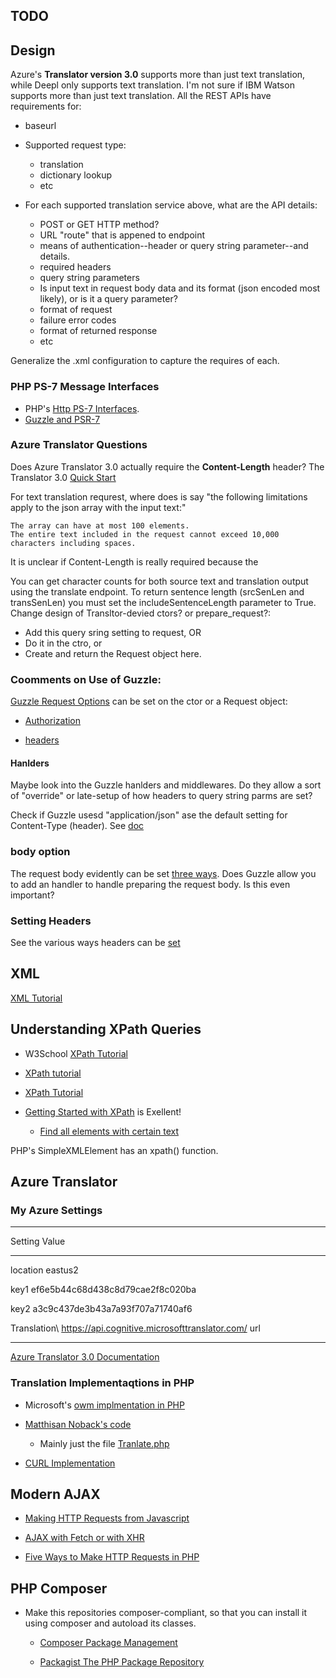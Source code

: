 <section>

# TODO

## Design

Azure's **Translator version 3.0** supports more than just text translation, while Deepl only supports text translation. I'm not sure if IBM Watson supports more than just text 
translation. All the REST APIs have requirements for:

- baseurl

- Supported request type: 
  - translation
  - dictionary lookup
  - etc

- For each supported translation service above, what are the API details:
 
  - POST or GET HTTP method? 
  - URL "route" that is appened to endpoint
  - means of authentication--header or query string parameter--and details.
  - required headers
  - query string parameters
  - Is input text in request body data and its format (json encoded most likely), or is it a query parameter?
  - format of request 
  - failure error codes
  - format of returned response
  - etc

Generalize the .xml configuration to capture the requires of each.
 
### PHP PS-7 Message Interfaces

- PHP's [Http PS-7 Interfaces](https://www.dotkernel.com/how-to/what-is-psr-7-and-how-to-use-it/).
- [Guzzle and PSR-7](https://docs.guzzlephp.org/en/stable/psr7.html)

### Azure Translator Questions

Does Azure Translator 3.0 actually require the **Content-Length** header? The Translator 3.0 [Quick Start](https://docs.microsoft.com/en-us/azure/cognitive-services/translator/quickstart-translator)

For text translation requrest, where does is say "the following limitations apply to the json array with the input text:"

    The array can have at most 100 elements.
    The entire text included in the request cannot exceed 10,000 characters including spaces.


It is unclear if Content-Length is really required because the 

You can get character counts for both source text and translation output using the translate endpoint. To return sentence length (srcSenLen and transSenLen) you must set the includeSentenceLength parameter to True.
Change design of Transltor-devied ctors? or prepare\_request?:

-  Add this query sring setting to request, OR 
-  Do it in the ctro, or
- Create and return the Request object here. 

### Coomments on Use of Guzzle:

[Guzzle Request Options](https://docs.guzzlephp.org/en/stable/request-options.html) can be set on the ctor or a Request object:

 - [Authorization](https://docs.guzzlephp.org/en/stable/request-options.html#auth)

 - [headers](https://docs.guzzlephp.org/en/stable/request-options.html#headers)

#### Hanlders

Maybe look into the Guzzle hanlders and middlewares. Do they allow a sort of "override" or late-setup of how headers to query string parms are set?

Check if Guzzle usesd "application/json" ase the default setting for Content-Type (header). See [doc](https://docs.guzzlephp.org/en/stable/request-options.html#json)

### body option 

The request body evidently can be set [three ways](https://docs.guzzlephp.org/en/stable/request-options.html#body).
Does Guzzle allow you to add an handler to handle preparing the request body. Is this even important?

### Setting Headers

See the various ways headers can be  [set](https://docs.guzzlephp.org/en/stable/request-options.html#headers)

## XML

[XML Tutorial](https://www.w3schools.com/xml/)

## Understanding XPath Queries

- W3School [XPath Tutorial](https://www.w3schools.com/xml/xpath_nodes.asp)   	
- [XPath tutorial](https://www.softwaretestinghelp.com/xml-path-language-xpath-tutorial/)
- [XPath Tutorial](https://www.educba.com/xml-features/?source=leftnav)
- [Getting Started with XPath](https://riptutorial.com/xpath) is Exellent!

  - [Find all elements with certain text](https://riptutorial.com/xpath/example/6209/find-all-elements-with-certain-text)

PHP's SimpleXMLElement has an xpath() function.

## Azure Translator

### My Azure Settings

 ------------------------------------------------------------------
 Setting          Value
 ---------------- -------------------------------------------------
 location         eastus2
                
 key1             ef6e5b44c68d438c8d79cae2f8c020ba
                
 key2             a3c9c437de3b43a7a93f707a71740af6

 Translation\     https://api.cognitive.microsofttranslator.com/
 url        
 ---------------- -------------------------------------------------

[Azure Translator 3.0 Documentation](https://docs.microsoft.com/en-us/azure/cognitive-services/translator/reference/v3-0-reference)

### Translation Implementaqtions in PHP

  - Microsoft's [owm implmentation in PHP](https://github.com/MicrosoftTranslator/Text-Translation-API-V3-PHP/blob/master/Translate.php)

  - [Matthisan Noback's code](https://github.com/matthiasnoback/microsoft-translator)
    - Mainly just the file [Tranlate.php](https://github.com/matthiasnoback/microsoft-translator/blob/master/src/MatthiasNoback/MicrosoftTranslator/ApiCall/Translate.php)

  - [CURL Implementation](https://www.aw6.de/azure/)

## Modern AJAX

- [Making HTTP Requests from Javascript](https://drstearns.github.io/tutorials/ajax/)

- [AJAX with Fetch or with XHR](https://code.tutsplus.com/en/articles/create-a-javascript-ajax-post-request-with-and-without-jquery--cms-39195)

- [Five Ways to Make HTTP Requests in PHP](https://www.twilio.com/blog/5-ways-to-make-http-requests-in-php)

## PHP Composer

- Make this repositories composer-compliant, so that you can install it using composer and autoload its classes. 

  - [Composer Package Management](https://whoisryosuke.com/blog/2018/how-to-create-a-php-package-for-composer/)
 
  - [Packagist The PHP Package Repository](https://packagist.org/)

</section>
